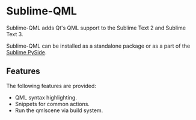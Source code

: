 Sublime-QML
===========

Sublime-QML adds Qt's QML support to the Sublime Text 2 and Sublime Text 3.

Sublime-QML can be installed as a standalone package or as a part of the
[Sublime PySide](https://github.com/DamnWidget/SublimePySide).

Features
--------

The following features are provided:

* QML syntax highlighting.
* Snippets for common actions.
* Run the qmlscene via build system.
